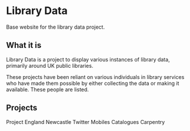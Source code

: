 Library Data
============

Base website for the library data project.

What it is
----------

Library Data is a project to display various instances of library data, primarily around UK public libraries.

These projects have been reliant on various individuals in library services who have made them possible by either collecting the data or making it available.  These people are listed.


Projects
--------

Project
England
Newcastle
Twitter
Mobiles
Catalogues
Carpentry
